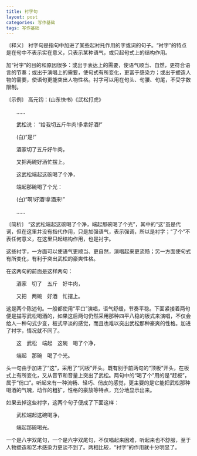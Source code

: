 ```yaml
---
title: 衬字句
layout: post
categories: 写作基础
tags: 写作基础
---
```


〔释义〕 衬字句是指句中加进了某些起衬托作用的字或词的句子。“衬字”的特点是在句中不表示实在意义，只表示某种语气，或只起句式上的结构作用。

加“衬字”的目的和原因很多：或出于表达上的需要，使语气顺当、自然，更符合语言的节奏；或出于演唱上的需要，使句式有所变化，更富于感染力；或出于塑造人物的需要，使语句更能突出人物性格。衬字可以用在句头、句腰、句尾，不受字数限制。

〔示例〕 高元钧：(山东快书)《武松打虎》

　　……

　　武松说： “给我切五斤牛肉!多拿好酒!”

　　(白)“是!”

　　酒家切了五斤好牛肉，

　　又把两碗好酒忙摆上。

　　这武松端起这碗喝了个净，

　　端起那碗喝了个光：

　　(白)“啊!好酒!拿酒来!”

　　……

〔简析〕 “这武松端起这碗喝了个净，端起那碗喝了个光”，其中的“这”虽是代词，但在这里并没有指代作用，只是加强语气，表示强调，所以是衬字；“了个”不表任何意义，在这里只起结构作用，也是衬字。

这些衬字，一方面可以使语气更顺当、更自然，演唱起来更流畅；另一方面使句式有所变化，有利于突出武松的豪爽性格。

在这两句的前面是这样两句：

　　酒家　切了　五斤　好牛肉，

　　又把　两碗　好酒　忙摆上。

这是两个陈述句。一般都使用“平口”演唱，语气舒缓，节奏平稳。下面紧接着两句便是描写武松喝酒的，如果这后两句仍然采用那种四平八稳的板式来演唱，不仅会给人一种句式少变，板式平淡的感觉，而且也难以突出武松那种豪爽的性格。加进了衬字，情况就不同了。

　　这　武松　端起　这碗　喝了个净，

　　端起　那碗　喝了个光。

头一句由于加进了“这”，采用了“闪板”开头。既有别于前两句的“顶板”开头，在板式上有所变化，又从音节和音量上突出了武松。两句中的“喝了个”用的是“赶板”，属于“俏口”。听起来有一种流畅、轻巧、俏皮的感觉，更主要的是它能把武松那种喝酒的气魄，动作的粗犷，性格的豪放等特点，充分地显示出来。

如果去掉这些衬字，这两个句子便成了下面这样：

　　武松端起这碗喝净，

　　端起那碗喝光。

一个是八字双尾句，一个是六字双尾句，不仅唱起来困难，听起来也不舒服，至于人物塑造和艺术感染力更谈不到了。两相比较，“衬字”的作用就十分明显了。 